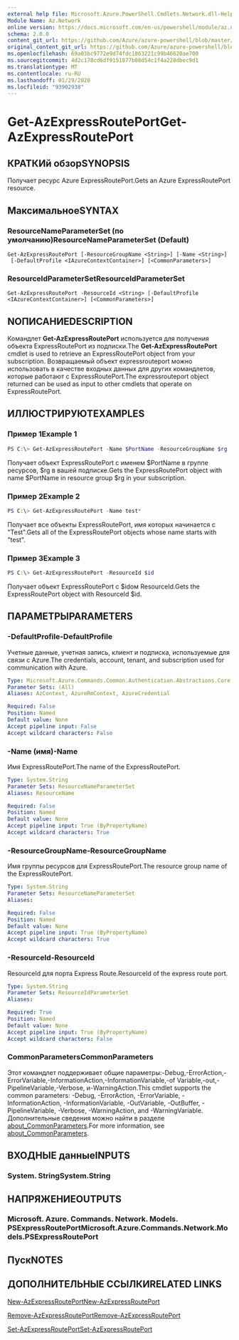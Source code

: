 ```yaml
---
external help file: Microsoft.Azure.PowerShell.Cmdlets.Network.dll-Help.xml
Module Name: Az.Network
online version: https://docs.microsoft.com/en-us/powershell/module/az.network/get-azexpressrouteport
schema: 2.0.0
content_git_url: https://github.com/Azure/azure-powershell/blob/master/src/Network/Network/help/Get-AzExpressRoutePort.md
original_content_git_url: https://github.com/Azure/azure-powershell/blob/master/src/Network/Network/help/Get-AzExpressRoutePort.md
ms.openlocfilehash: 69a03bc9772e9d74fdc1863221c99b46620ae700
ms.sourcegitcommit: 4d2c178cd6df9151877b08d54c1f4a228dbec9d1
ms.translationtype: MT
ms.contentlocale: ru-RU
ms.lasthandoff: 01/29/2020
ms.locfileid: "93902938"
---
```

# <span data-ttu-id="3c4e3-101">Get-AzExpressRoutePort</span><span class="sxs-lookup"><span data-stu-id="3c4e3-101">Get-AzExpressRoutePort</span></span>

## <span data-ttu-id="3c4e3-102">КРАТКИй обзор</span><span class="sxs-lookup"><span data-stu-id="3c4e3-102">SYNOPSIS</span></span>
<span data-ttu-id="3c4e3-103">Получает ресурс Azure ExpressRoutePort.</span><span class="sxs-lookup"><span data-stu-id="3c4e3-103">Gets an Azure ExpressRoutePort resource.</span></span>

## <span data-ttu-id="3c4e3-104">Максимальное</span><span class="sxs-lookup"><span data-stu-id="3c4e3-104">SYNTAX</span></span>

### <span data-ttu-id="3c4e3-105">ResourceNameParameterSet (по умолчанию)</span><span class="sxs-lookup"><span data-stu-id="3c4e3-105">ResourceNameParameterSet (Default)</span></span>
```
Get-AzExpressRoutePort [-ResourceGroupName <String>] [-Name <String>]
 [-DefaultProfile <IAzureContextContainer>] [<CommonParameters>]
```

### <span data-ttu-id="3c4e3-106">ResourceIdParameterSet</span><span class="sxs-lookup"><span data-stu-id="3c4e3-106">ResourceIdParameterSet</span></span>
```
Get-AzExpressRoutePort -ResourceId <String> [-DefaultProfile <IAzureContextContainer>] [<CommonParameters>]
```

## <span data-ttu-id="3c4e3-107">NОПИСАНИЕ</span><span class="sxs-lookup"><span data-stu-id="3c4e3-107">DESCRIPTION</span></span>
<span data-ttu-id="3c4e3-108">Командлет **Get-AzExpressRoutePort** используется для получения объекта ExpressRoutePort из подписки.</span><span class="sxs-lookup"><span data-stu-id="3c4e3-108">The **Get-AzExpressRoutePort** cmdlet is used to retrieve an ExpressRoutePort object from your subscription.</span></span> <span data-ttu-id="3c4e3-109">Возвращаемый объект expressrouteport можно использовать в качестве входных данных для других командлетов, которые работают с ExpressRoutePort.</span><span class="sxs-lookup"><span data-stu-id="3c4e3-109">The expressrouteport object returned can be used as input to other cmdlets that operate on ExpressRoutePort.</span></span>

## <span data-ttu-id="3c4e3-110">ИЛЛЮСТРИРУЮТ</span><span class="sxs-lookup"><span data-stu-id="3c4e3-110">EXAMPLES</span></span>

### <span data-ttu-id="3c4e3-111">Пример 1</span><span class="sxs-lookup"><span data-stu-id="3c4e3-111">Example 1</span></span>
```powershell
PS C:\> Get-AzExpressRoutePort -Name $PortName -ResourceGroupName $rg
```

<span data-ttu-id="3c4e3-112">Получает объект ExpressRoutePort с именем $PortName в группе ресурсов, $rg в вашей подписке.</span><span class="sxs-lookup"><span data-stu-id="3c4e3-112">Gets the ExpressRoutePort object with name $PortName in resource group $rg in your subscription.</span></span>

### <span data-ttu-id="3c4e3-113">Пример 2</span><span class="sxs-lookup"><span data-stu-id="3c4e3-113">Example 2</span></span>
```powershell
PS C:\> Get-AzExpressRoutePort -Name test*
```

<span data-ttu-id="3c4e3-114">Получает все объекты ExpressRoutePort, имя которых начинается с "Test".</span><span class="sxs-lookup"><span data-stu-id="3c4e3-114">Gets all of the ExpressRoutePort objects whose name starts with "test".</span></span>

### <span data-ttu-id="3c4e3-115">Пример 3</span><span class="sxs-lookup"><span data-stu-id="3c4e3-115">Example 3</span></span>
```powershell
PS C:\> Get-AzExpressRoutePort -ResourceId $id
```

<span data-ttu-id="3c4e3-116">Получает объект ExpressRoutePort с $idом ResourceId.</span><span class="sxs-lookup"><span data-stu-id="3c4e3-116">Gets the ExpressRoutePort object with ResourceId $id.</span></span> 

## <span data-ttu-id="3c4e3-117">ПАРАМЕТРЫ</span><span class="sxs-lookup"><span data-stu-id="3c4e3-117">PARAMETERS</span></span>

### <span data-ttu-id="3c4e3-118">-DefaultProfile</span><span class="sxs-lookup"><span data-stu-id="3c4e3-118">-DefaultProfile</span></span>
<span data-ttu-id="3c4e3-119">Учетные данные, учетная запись, клиент и подписка, используемые для связи с Azure.</span><span class="sxs-lookup"><span data-stu-id="3c4e3-119">The credentials, account, tenant, and subscription used for communication with Azure.</span></span>

```yaml
Type: Microsoft.Azure.Commands.Common.Authentication.Abstractions.Core.IAzureContextContainer
Parameter Sets: (All)
Aliases: AzContext, AzureRmContext, AzureCredential

Required: False
Position: Named
Default value: None
Accept pipeline input: False
Accept wildcard characters: False
```

### <span data-ttu-id="3c4e3-120">-Name (имя)</span><span class="sxs-lookup"><span data-stu-id="3c4e3-120">-Name</span></span>
<span data-ttu-id="3c4e3-121">Имя ExpressRoutePort.</span><span class="sxs-lookup"><span data-stu-id="3c4e3-121">The name of the ExpressRoutePort.</span></span>

```yaml
Type: System.String
Parameter Sets: ResourceNameParameterSet
Aliases: ResourceName

Required: False
Position: Named
Default value: None
Accept pipeline input: True (ByPropertyName)
Accept wildcard characters: True
```

### <span data-ttu-id="3c4e3-122">-ResourceGroupName</span><span class="sxs-lookup"><span data-stu-id="3c4e3-122">-ResourceGroupName</span></span>
<span data-ttu-id="3c4e3-123">Имя группы ресурсов для ExpressRoutePort.</span><span class="sxs-lookup"><span data-stu-id="3c4e3-123">The resource group name of the ExpressRoutePort.</span></span>

```yaml
Type: System.String
Parameter Sets: ResourceNameParameterSet
Aliases:

Required: False
Position: Named
Default value: None
Accept pipeline input: True (ByPropertyName)
Accept wildcard characters: True
```

### <span data-ttu-id="3c4e3-124">-ResourceId</span><span class="sxs-lookup"><span data-stu-id="3c4e3-124">-ResourceId</span></span>
<span data-ttu-id="3c4e3-125">ResourceId для порта Express Route.</span><span class="sxs-lookup"><span data-stu-id="3c4e3-125">ResourceId of the express route port.</span></span>

```yaml
Type: System.String
Parameter Sets: ResourceIdParameterSet
Aliases:

Required: True
Position: Named
Default value: None
Accept pipeline input: True (ByPropertyName)
Accept wildcard characters: False
```

### <span data-ttu-id="3c4e3-126">CommonParameters</span><span class="sxs-lookup"><span data-stu-id="3c4e3-126">CommonParameters</span></span>
<span data-ttu-id="3c4e3-127">Этот командлет поддерживает общие параметры:-Debug,-ErrorAction,-ErrorVariable,-InformationAction,-InformationVariable,-of Variable,-out,-PipelineVariable,-Verbose, и-WarningAction.</span><span class="sxs-lookup"><span data-stu-id="3c4e3-127">This cmdlet supports the common parameters: -Debug, -ErrorAction, -ErrorVariable, -InformationAction, -InformationVariable, -OutVariable, -OutBuffer, -PipelineVariable, -Verbose, -WarningAction, and -WarningVariable.</span></span> <span data-ttu-id="3c4e3-128">Дополнительные сведения можно найти в разделе [about_CommonParameters](https://go.microsoft.com/fwlink/?LinkID=113216).</span><span class="sxs-lookup"><span data-stu-id="3c4e3-128">For more information, see [about_CommonParameters](https://go.microsoft.com/fwlink/?LinkID=113216).</span></span>

## <span data-ttu-id="3c4e3-129">ВХОДНЫЕ данные</span><span class="sxs-lookup"><span data-stu-id="3c4e3-129">INPUTS</span></span>

### <span data-ttu-id="3c4e3-130">System. String</span><span class="sxs-lookup"><span data-stu-id="3c4e3-130">System.String</span></span>

## <span data-ttu-id="3c4e3-131">НАПРЯЖЕНИЕ</span><span class="sxs-lookup"><span data-stu-id="3c4e3-131">OUTPUTS</span></span>

### <span data-ttu-id="3c4e3-132">Microsoft. Azure. Commands. Network. Models. PSExpressRoutePort</span><span class="sxs-lookup"><span data-stu-id="3c4e3-132">Microsoft.Azure.Commands.Network.Models.PSExpressRoutePort</span></span>

## <span data-ttu-id="3c4e3-133">Пуск</span><span class="sxs-lookup"><span data-stu-id="3c4e3-133">NOTES</span></span>

## <span data-ttu-id="3c4e3-134">ДОПОЛНИТЕЛЬНЫЕ ССЫЛКИ</span><span class="sxs-lookup"><span data-stu-id="3c4e3-134">RELATED LINKS</span></span>

[<span data-ttu-id="3c4e3-135">New-AzExpressRoutePort</span><span class="sxs-lookup"><span data-stu-id="3c4e3-135">New-AzExpressRoutePort</span></span>](./New-AzExpressRoutePort.md)

[<span data-ttu-id="3c4e3-136">Remove-AzExpressRoutePort</span><span class="sxs-lookup"><span data-stu-id="3c4e3-136">Remove-AzExpressRoutePort</span></span>](./Remove-AzExpressRoutePort.md)

[<span data-ttu-id="3c4e3-137">Set-AzExpressRoutePort</span><span class="sxs-lookup"><span data-stu-id="3c4e3-137">Set-AzExpressRoutePort</span></span>](./Set-AzExpressRoutePort.md)
